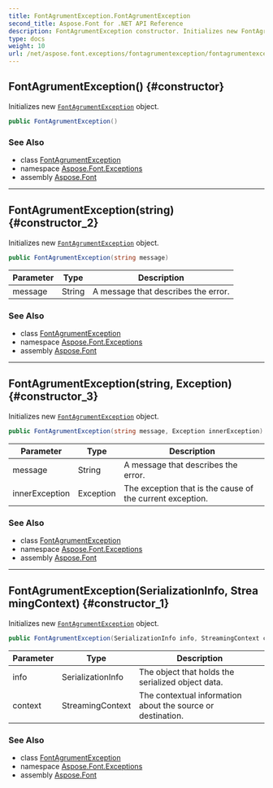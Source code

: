 ```yaml
---
title: FontAgrumentException.FontAgrumentException
second_title: Aspose.Font for .NET API Reference
description: FontAgrumentException constructor. Initializes new FontAgrumentException object
type: docs
weight: 10
url: /net/aspose.font.exceptions/fontagrumentexception/fontagrumentexception/
---
```

## FontAgrumentException() {#constructor}

Initializes new [`FontAgrumentException`](../) object.

```csharp
public FontAgrumentException()
```

### See Also

* class [FontAgrumentException](../)
* namespace [Aspose.Font.Exceptions](../../../aspose.font.exceptions/)
* assembly [Aspose.Font](../../../)

---

## FontAgrumentException(string) {#constructor_2}

Initializes new [`FontAgrumentException`](../) object.

```csharp
public FontAgrumentException(string message)
```

| Parameter | Type | Description |
| --- | --- | --- |
| message | String | A message that describes the error. |

### See Also

* class [FontAgrumentException](../)
* namespace [Aspose.Font.Exceptions](../../../aspose.font.exceptions/)
* assembly [Aspose.Font](../../../)

---

## FontAgrumentException(string, Exception) {#constructor_3}

Initializes new [`FontAgrumentException`](../) object.

```csharp
public FontAgrumentException(string message, Exception innerException)
```

| Parameter | Type | Description |
| --- | --- | --- |
| message | String | A message that describes the error. |
| innerException | Exception | The exception that is the cause of the current exception. |

### See Also

* class [FontAgrumentException](../)
* namespace [Aspose.Font.Exceptions](../../../aspose.font.exceptions/)
* assembly [Aspose.Font](../../../)

---

## FontAgrumentException(SerializationInfo, StreamingContext) {#constructor_1}

Initializes new [`FontAgrumentException`](../) object.

```csharp
public FontAgrumentException(SerializationInfo info, StreamingContext context)
```

| Parameter | Type | Description |
| --- | --- | --- |
| info | SerializationInfo | The object that holds the serialized object data. |
| context | StreamingContext | The contextual information about the source or destination. |

### See Also

* class [FontAgrumentException](../)
* namespace [Aspose.Font.Exceptions](../../../aspose.font.exceptions/)
* assembly [Aspose.Font](../../../)


